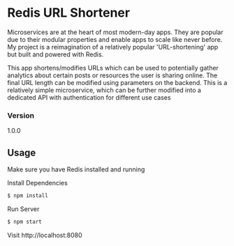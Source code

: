 # Redis URL Shortener

Microservices are at the heart of most modern-day apps. They are popular due to their modular properties and enable apps to scale like never before. My project is a reimagination of a relatively popular 'URL-shortening' app but built and powered with Redis.

This app shortens/modifies URLs which can be used to potentially gather analytics about certain posts or resources the user is sharing online. The final URL length can be modified using parameters on the backend. This is a relatively simple microservice, which can be further modified into a dedicated API with authentication for different use cases

### Version

1.0.0

## Usage

Make sure you have Redis installed and running

Install Dependencies

```sh
$ npm install
```

Run Server

```sh
$ npm start
```

Visit http://localhost:8080

